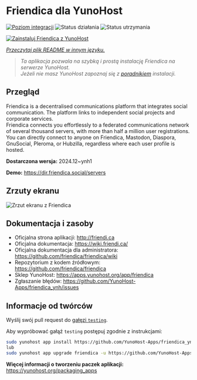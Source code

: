 <!--
To README zostało automatycznie wygenerowane przez <https://github.com/YunoHost/apps/tree/master/tools/readme_generator>
Nie powinno być ono edytowane ręcznie.
-->

# Friendica dla YunoHost

[![Poziom integracji](https://apps.yunohost.org/badge/integration/friendica)](https://ci-apps.yunohost.org/ci/apps/friendica/)
![Status działania](https://apps.yunohost.org/badge/state/friendica)
![Status utrzymania](https://apps.yunohost.org/badge/maintained/friendica)

[![Zainstaluj Friendica z YunoHost](https://install-app.yunohost.org/install-with-yunohost.svg)](https://install-app.yunohost.org/?app=friendica)

*[Przeczytaj plik README w innym języku.](./ALL_README.md)*

> *Ta aplikacja pozwala na szybką i prostą instalację Friendica na serwerze YunoHost.*  
> *Jeżeli nie masz YunoHost zapoznaj się z [poradnikiem](https://yunohost.org/install) instalacji.*

## Przegląd

Friendica is a decentralised communications platform that integrates social communication. The platform links to independent social projects and corporate services.  
Friendica connects you effortlessly to a federated communications network of several thousand servers, with more than half a million user registrations. You can directly connect to anyone on Friendica, Mastodon, Diaspora, GnuSocial, Pleroma, or Hubzilla, regardless where each user profile is hosted.


**Dostarczona wersja:** 2024.12~ynh1

**Demo:** <https://dir.friendica.social/servers>

## Zrzuty ekranu

![Zrzut ekranu z Friendica](./doc/screenshots/friendica-vier-profile.png)

## Dokumentacja i zasoby

- Oficjalna strona aplikacji: <http://friendi.ca>
- Oficjalna dokumentacja: <https://wiki.friendi.ca/>
- Oficjalna dokumentacja dla administratora: <https://github.com/friendica/friendica/wiki>
- Repozytorium z kodem źródłowym: <https://github.com/friendica/friendica>
- Sklep YunoHost: <https://apps.yunohost.org/app/friendica>
- Zgłaszanie błędów: <https://github.com/YunoHost-Apps/friendica_ynh/issues>

## Informacje od twórców

Wyślij swój pull request do [gałęzi `testing`](https://github.com/YunoHost-Apps/friendica_ynh/tree/testing).

Aby wypróbować gałąź `testing` postępuj zgodnie z instrukcjami:

```bash
sudo yunohost app install https://github.com/YunoHost-Apps/friendica_ynh/tree/testing --debug
lub
sudo yunohost app upgrade friendica -u https://github.com/YunoHost-Apps/friendica_ynh/tree/testing --debug
```

**Więcej informacji o tworzeniu paczek aplikacji:** <https://yunohost.org/packaging_apps>
